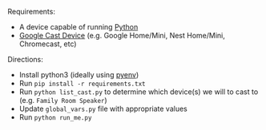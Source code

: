 
Requirements:
- A device capable of running [Python](https://www.python.org/)
- [Google Cast Device](https://en.wikipedia.org/wiki/Google_Cast#Compatible_devices) (e.g. Google Home/Mini, Nest Home/Mini, Chromecast, etc)

Directions:
- Install python3 (ideally using [pyenv](https://github.com/pyenv/pyenv))
- Run `pip install -r requirements.txt`
- Run `python list_cast.py` to determine which device(s) we will to cast to (e.g. `Family Room Speaker`)
- Update `global_vars.py` file with appropriate values
- Run `python run_me.py`
